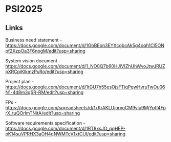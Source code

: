 # PSI2025

## Links

Business need statement - https://docs.google.com/document/d/1GbBEon3EYXcgbcAk5g4oqh1Cl5ONpf2XzpOa3F6nogM/edit?usp=sharing

System vision document - https://docs.google.com/document/d/1_NO0Q7b60HJiVIZhUhWvoJtwJRUZpXRCpiKlkmzPuRo/edit?usp=sharing

Project plan - https://docs.google.com/document/d/1tGU7h55esOjsFTiqPqwHvruTwOu06N1-4d8m3qSR-RM/edit?usp=sharing

FPs - https://docs.google.com/spreadsheets/d/1xKrAKLUjorvoCM9ylu9MjYpff4FprX_tuQOrlmTNitA/edit?usp=sharing

Software requirements specification - https://docs.google.com/document/d/1RT8xsJO_qqHEP-pK14suVPRHX3aOH4qNWMTcV1xtCUI/edit?usp=sharing
